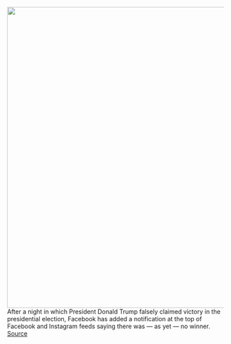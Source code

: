 <img src='https://cdn.vox-cdn.com/thumbor/3rbzWigM2ESb0SmHMRLdWRsHeAY=/0x0:2040x1360/1200x800/filters:focal(857x517:1183x843)/cdn.vox-cdn.com/uploads/chorus_image/image/67735359/acastro_200715_1777_twitter_0003.0.0.jpg' width='700px' /><br/>
After a night in which President Donald Trump falsely claimed victory in the presidential election, Facebook has added a notification at the top of Facebook and Instagram feeds saying there was — as yet — no winner.
<a href='https://www.theverge.com/2020/11/4/21548736/twitter-facebook-throttle-trump-tweet-election-theft'> Source <a/>